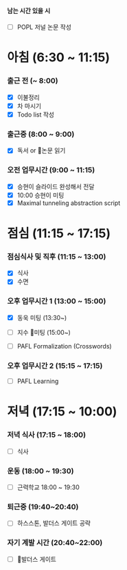 #### 남는 시간 있을 시
- [ ] POPL 저널 논문 작성


# 아침 (6:30 ~ 11:15)

### 출근 전 (~ 8:00)
- [x] 이불정리 
- [x] 차 마시기 
- [x] Todo list 작성 

### 출근중 (8:00 ~ 9:00)
- [x] 독서 or 논문 읽기

### 오전 업무시간 (9:00 ~ 11:15)

- [x] 승현이 슬라이드 완성해서 전달
- [x] 10:00 승현이 미팅
- [x] Maximal tunneling abstraction script
# 점심 (11:15 ~ 17:15)

### 점심식사 및 직후 (11:15 ~ 13:00)

- [x] 식사
- [x] 수면

### 오후 업무시간 1 (13:00 ~ 15:00)

- [x] 동욱 미팅 (13:30~)
- [ ] 지수 미팅 (15:00~)
- [ ] PAFL Formalization (Crosswords)



### 오후 업무시간 2 (15:15 ~ 17:15)
- [ ] PAFL Learning


# 저녁 (17:15 ~ 10:00)

### 저녁 식사 (17:15 ~ 18:00)
- [ ] 식사

### 운동 (18:00 ~ 19:30)
- [ ] 근력학교 18:00 ~ 19:30

### 퇴근중 (19:40~20:40)
- [ ] 하스스톤, 발더스 게이트 공략

### 자기 계발 시간 (20:40~22:00)
- [ ] 발더스 게이트




